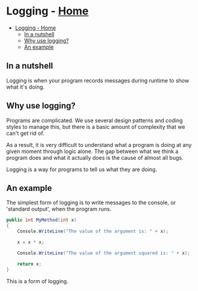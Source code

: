 <!-- title: Logging -->
# Logging - [Home](../index.md)

- [Logging - Home](#logging---home)
  - [In a nutshell](#in-a-nutshell)
  - [Why use logging?](#why-use-logging)
  - [An example](#an-example)

## In a nutshell

Logging is when your program records messages during runtime to show what it's doing.

## Why use logging?

Programs are complicated. We use several design patterns and coding styles to manage this, but there is a basic amount of complexity that we can't get rid of.

As a result, it is very difficult to understand what a program is doing at any given moment through logic alone. The gap between what we think a program does and what it actually does is the cause of almost all bugs.

Logging is a way for programs to tell us what they are doing.

## An example

The simplest form of logging is to write messages to the console, or 'standard output', when the program runs.

```csharp
public int MyMethod(int x)
{
    Console.WriteLine("The value of the argument is: " + x);

    x = x * x;

    Console.WriteLine("The value of the argument squared is: " + x);

    return x;
}
```

This is a form of logging.
